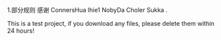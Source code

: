 1.部分规则 感谢 ConnersHua lhie1 NobyDa Choler Sukka .

This is a test project, if you download any files, please delete them within 24 hours!
